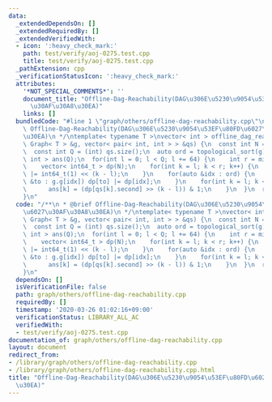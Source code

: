 ```yaml
---
data:
  _extendedDependsOn: []
  _extendedRequiredBy: []
  _extendedVerifiedWith:
  - icon: ':heavy_check_mark:'
    path: test/verify/aoj-0275.test.cpp
    title: test/verify/aoj-0275.test.cpp
  _pathExtension: cpp
  _verificationStatusIcon: ':heavy_check_mark:'
  attributes:
    '*NOT_SPECIAL_COMMENTS*': ''
    document_title: "Offline-Dag-Reachability(DAG\u306E\u5230\u9054\u53EF\u80FD\u6027\
      \u30AF\u30A8\u30EA)"
    links: []
  bundledCode: "#line 1 \"graph/others/offline-dag-reachability.cpp\"\n/**\n * @brief\
    \ Offline-Dag-Reachability(DAG\u306E\u5230\u9054\u53EF\u80FD\u6027\u30AF\u30A8\
    \u30EA)\n */\ntemplate< typename T >\nvector< int > offline_dag_reachability(const\
    \ Graph< T > &g, vector< pair< int, int > > &qs) {\n  const int N = (int) g.size();\n\
    \  const int Q = (int) qs.size();\n  auto ord = topological_sort(g);\n  vector<\
    \ int > ans(Q);\n  for(int l = 0; l < Q; l += 64) {\n    int r = min(Q, l + 64);\n\
    \    vector< int64_t > dp(N);\n    for(int k = l; k < r; k++) {\n      dp[qs[k].first]\
    \ |= int64_t(1) << (k - l);\n    }\n    for(auto &idx : ord) {\n      for(auto\
    \ &to : g.g[idx]) dp[to] |= dp[idx];\n    }\n    for(int k = l; k < r; k++) {\n\
    \      ans[k] = (dp[qs[k].second] >> (k - l)) & 1;\n    }\n  }\n  return ans;\n\
    }\n"
  code: "/**\n * @brief Offline-Dag-Reachability(DAG\u306E\u5230\u9054\u53EF\u80FD\
    \u6027\u30AF\u30A8\u30EA)\n */\ntemplate< typename T >\nvector< int > offline_dag_reachability(const\
    \ Graph< T > &g, vector< pair< int, int > > &qs) {\n  const int N = (int) g.size();\n\
    \  const int Q = (int) qs.size();\n  auto ord = topological_sort(g);\n  vector<\
    \ int > ans(Q);\n  for(int l = 0; l < Q; l += 64) {\n    int r = min(Q, l + 64);\n\
    \    vector< int64_t > dp(N);\n    for(int k = l; k < r; k++) {\n      dp[qs[k].first]\
    \ |= int64_t(1) << (k - l);\n    }\n    for(auto &idx : ord) {\n      for(auto\
    \ &to : g.g[idx]) dp[to] |= dp[idx];\n    }\n    for(int k = l; k < r; k++) {\n\
    \      ans[k] = (dp[qs[k].second] >> (k - l)) & 1;\n    }\n  }\n  return ans;\n\
    }\n"
  dependsOn: []
  isVerificationFile: false
  path: graph/others/offline-dag-reachability.cpp
  requiredBy: []
  timestamp: '2020-03-26 01:02:16+09:00'
  verificationStatus: LIBRARY_ALL_AC
  verifiedWith:
  - test/verify/aoj-0275.test.cpp
documentation_of: graph/others/offline-dag-reachability.cpp
layout: document
redirect_from:
- /library/graph/others/offline-dag-reachability.cpp
- /library/graph/others/offline-dag-reachability.cpp.html
title: "Offline-Dag-Reachability(DAG\u306E\u5230\u9054\u53EF\u80FD\u6027\u30AF\u30A8\
  \u30EA)"
---
```


